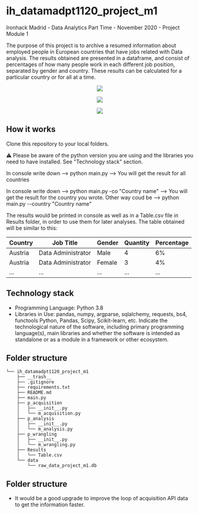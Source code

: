 # ih_datamadpt1120_project_m1
Ironhack Madrid - Data Analytics Part Time - November 2020 - Project Module 1

The purpose of this project is to archive a resumed information about employed people in European countries that have jobs related with Data analysis. The results obtained are presented in a dataframe, and consist of percentages of how many people work in each different job position, separated by gender and country. These results can be calculated for a particular country or for all at a time.

<p align="center">
<img src="https://image.shutterstock.com/image-vector/illustration-long-shadow-european-union-600w-578166688.jpg">
</p>

<p align="center">
<img src="https://www.pecklaw.com/wp-content/uploads/2020/08/Connections-1000x675.jpg">
</p>
<p align="center">
<img src="
https://1.cms.s81c.com/sites/default/files/2019-01-30/1_Cloud-EU-data-responsibility.jpg">
</p>


## **How it works**
Clone this repository to your local folders. 

:warning: Please be aware of the python version you are using and the libraries you need to have installed. See "Technology stack" section.

In console write down --> python main.py  --> You will get the result for all countries

In console write down --> python main.py -co "Country name" --> You will get the result for the country you wrote. 
Other way coud be --> python main.py --country "Country name"

The results would be printed in console as well as in a Table.csv file in Results folder, in order to use them for later analyses. The table obtained will be similar to this:

| Country | Job Title | Gender | Quantity | Percentage |
|---|---|---|---|---|
| Austria | Data Administrator| Male | 4 | 6% |
| Austria | Data Administrator| Female | 3 | 4% |
| ... | ... | ... | ... | ... |




## **Technology stack**

- Programming Language: Python 3.8
- Libraries in Use: pandas, numpy, argparse, sqlalchemy, requests, bs4, functools
Python, Pandas, Scipy, Scikit-learn, etc. Indicate the technological nature of the software, including primary programming language(s), main libraries and whether the software is intended as standalone or as a module in a framework or other ecosystem.


## **Folder structure**
```
└── ih_datamadpt1120_project_m1
    ├── __trash__
    ├── .gitignore
    ├── requirements.txt
    ├── README.md
    ├── main.py
    ├── p_acquisition
    │   ├── __init__.py
    │   └── m_acquisition.py
    ├── p_analysis
    │   ├── __init__.py
    │   └── m_analysis.py
    ├── p_wrangling
    │   ├── __init__.py
    │   └── m_wrangling.py
    ├── Results
    │   └── Table.csv
    └── data
        └── raw_data_project_m1.db
```     
   
     
## **Folder structure**
 - It would be a good upgrade to improve the loop of acquisition API data to get the information faster.
 

 
